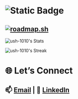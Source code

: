 # ![Static Badge](https://img.shields.io/badge/_Dash-Board-red)

[![roadmap.sh](https://roadmap.sh/card/wide/67b62c1098abd86c99843111?variant=dark&roadmaps=devops%2Ckubernetes%2Cterraform)](https://roadmap.sh)
<br>
---
![ush-1010's Stats](https://github-readme-stats.vercel.app/api?username=ush-1010&theme=tokyonight&show_icons=true&hide_border=false&count_private=false)

![ush-1010's Streak](https://github-readme-streak-stats.herokuapp.com/?user=ush-1010&theme=tokyonight&hide_border=false)

# 🌐 Let’s Connect  
📫 [Email](mailto:nidhizala2307@gmail.com) | 💼 [LinkedIn](https://linkedin.com/in/nidhi-zala-2307)
---
